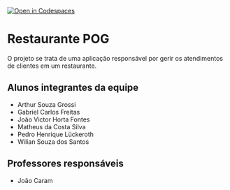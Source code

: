 [![Open in Codespaces](https://classroom.github.com/assets/launch-codespace-7f7980b617ed060a017424585567c406b6ee15c891e84e1186181d67ecf80aa0.svg)](https://classroom.github.com/open-in-codespaces?assignment_repo_id=14314830)

# Restaurante POG
O projeto se trata de uma aplicação responsável por gerir os atendimentos de clientes em um restaurante.

## Alunos integrantes da equipe

* Arthur Souza Grossi
* Gabriel Carlos Freitas
* João Victor Horta Fontes
* Matheus da Costa Silva
* Pedro Henrique Lückeroth
* Wilian Souza dos Santos

## Professores responsáveis

* João Caram
